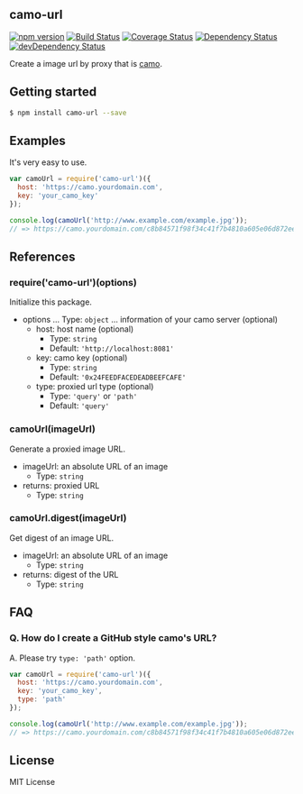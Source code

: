 camo-url
--------

[![npm version](https://badge.fury.io/js/camo-url.svg)](http://badge.fury.io/js/camo-url)
[![Build Status](https://travis-ci.org/pine613/node-camo-url.svg?branch=master)](https://travis-ci.org/pine613/node-camo-url)
[![Coverage Status](https://coveralls.io/repos/pine613/node-camo-url/badge.svg?branch=master)](https://coveralls.io/r/pine613/node-camo-url?branch=master)
[![Dependency Status](https://david-dm.org/pine613/node-camo-url.svg)](https://david-dm.org/pine613/node-camo-url)
[![devDependency Status](https://david-dm.org/pine613/node-camo-url/dev-status.svg)](https://david-dm.org/pine613/node-camo-url#info=devDependencies)

Create a image url by proxy that is [camo](https://github.com/atmos/camo).

## Getting started

```sh
$ npm install camo-url --save
```

## Examples
It's very easy to use.

```js
var camoUrl = require('camo-url')({
  host: 'https://camo.yourdomain.com',
  key: 'your_camo_key'
});

console.log(camoUrl('http://www.example.com/example.jpg'));
// => https://camo.yourdomain.com/c8b84571f98f34c41f7b4810a605e06d872eecd0?url=http%3A%2F%2Fwww.example.com%2Fexample.jpg
```

## References
### require('camo-url')(options)
Initialize this package.

 - options ... Type: `object` ... information of your camo server (optional)
   - host: host name (optional)
     - Type: `string`
     - Default: `'http://localhost:8081'`
   - key: camo key (optional)
     - Type: `string`
     - Default: `'0x24FEEDFACEDEADBEEFCAFE'`
   - type: proxied url type (optional)
     - Type: `'query'` or `'path'`
     - Default: `'query'`

### camoUrl(imageUrl)
Generate a proxied image URL.

 - imageUrl: an absolute URL of an image
   - Type: `string`
 - returns: proxied URL
   - Type: `string`

### camoUrl.digest(imageUrl)
Get digest of an image URL.

 - imageUrl: an absolute URL of an image
   - Type: `string`
 - returns: digest of the URL
   - Type: `string`

## FAQ
### Q. How do I create a GitHub style camo's URL?
A. Please try `type: 'path'` option.

```js
var camoUrl = require('camo-url')({
  host: 'https://camo.yourdomain.com',
  key: 'your_camo_key',
  type: 'path'
});

console.log(camoUrl('http://www.example.com/example.jpg'));
// => https://camo.yourdomain.com/c8b84571f98f34c41f7b4810a605e06d872eecd0/687474703a2f2f7777772e6578616d706c652e636f6d2f6578616d706c652e6a7067
```

## License
MIT License
